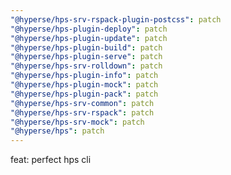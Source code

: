 ```yaml
---
"@hyperse/hps-srv-rspack-plugin-postcss": patch
"@hyperse/hps-plugin-deploy": patch
"@hyperse/hps-plugin-update": patch
"@hyperse/hps-plugin-build": patch
"@hyperse/hps-plugin-serve": patch
"@hyperse/hps-srv-rolldown": patch
"@hyperse/hps-plugin-info": patch
"@hyperse/hps-plugin-mock": patch
"@hyperse/hps-plugin-pack": patch
"@hyperse/hps-srv-common": patch
"@hyperse/hps-srv-rspack": patch
"@hyperse/hps-srv-mock": patch
"@hyperse/hps": patch
---
```


feat: perfect hps cli
